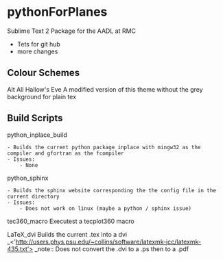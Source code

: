 pythonForPlanes
===============

Sublime Text 2 Package for the AADL at RMC

* Tets for git hub
* more changes

Colour Schemes
--------------

Alt All Hallow's Eve
	A modified version of this theme without the grey background for plain tex

Build Scripts
-------------

python_inplace_build

	- Builds the current python package inplace with mingw32 as the compiler and gfortran as the fcompiler
	- Issues:
		- None


python_sphinx
	
	- Builds the sphinx website corresponding the the config file in the current directory
	- Issues:
		- Does not work on linux (maybe a python / sphinx issue)


tec360_macro
	Executest a tecplot360 macro

LaTeX_dvi
	Builds the current .tex into a dvi
	_<'http://users.phys.psu.edu/~collins/software/latexmk-jcc/latexmk-435.txt'>
	_note::
		Does not convert the .dvi to a .ps then to a .pdf
